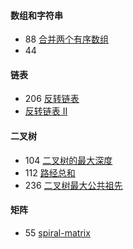 #### 数组和字符串

- 88 [合并两个有序数组](./merge-sorted-array.js)
- 44 [](./trapping-rain-water.js)

#### 链表

- 206 [反转链表](./reverse-linked-list.js)
- [反转链表 II](./reverse-linked-list-ii)

#### 二叉树

- 104 [二叉树的最大深度](./maximum-depth-of-binary-tree.js)
- 112 [路经总和](./path-sum.js)
- 236 [二叉树最大公共祖先](./lowest-common-ancestor-of-a-binary-tree.js)

#### 矩阵

- 55 [spiral-matrix](./spiral-matrix.js)

